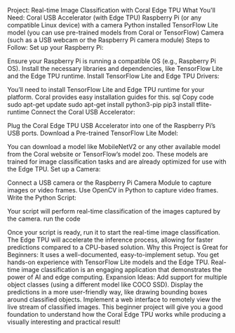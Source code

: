 Project: Real-time Image Classification with Coral Edge TPU
What You'll Need:
Coral USB Accelerator (with Edge TPU)
Raspberry Pi (or any compatible Linux device) with a camera
Python installed
TensorFlow Lite model (you can use pre-trained models from Coral or TensorFlow)
Camera (such as a USB webcam or the Raspberry Pi camera module)
Steps to Follow:
Set up your Raspberry Pi:

Ensure your Raspberry Pi is running a compatible OS (e.g., Raspberry Pi OS).
Install the necessary libraries and dependencies, like TensorFlow Lite and the Edge TPU runtime.
Install TensorFlow Lite and Edge TPU Drivers:

You’ll need to install TensorFlow Lite and Edge TPU runtime for your platform. Coral provides easy installation guides for this.
sql
Copy code
sudo apt-get update
sudo apt-get install python3-pip
pip3 install tflite-runtime
Connect the Coral USB Accelerator:

Plug the Coral Edge TPU USB Accelerator into one of the Raspberry Pi’s USB ports.
Download a Pre-trained TensorFlow Lite Model:

You can download a model like MobileNetV2 or any other available model from the Coral website or TensorFlow’s model zoo.
These models are trained for image classification tasks and are already optimized for use with the Edge TPU.
Set up a Camera:

Connect a USB camera or the Raspberry Pi Camera Module to capture images or video frames.
Use OpenCV in Python to capture video frames.
Write the Python Script:

Your script will perform real-time classification of the images captured by the camera.
run the code

Once your script is ready, run it to start the real-time image classification.
The Edge TPU will accelerate the inference process, allowing for faster predictions compared to a CPU-based solution.
Why this Project is Great for Beginners:
It uses a well-documented, easy-to-implement setup.
You get hands-on experience with TensorFlow Lite models and the Edge TPU.
Real-time image classification is an engaging application that demonstrates the power of AI and edge computing.
Expansion Ideas:
Add support for multiple object classes (using a different model like COCO SSD).
Display the predictions in a more user-friendly way, like drawing bounding boxes around classified objects.
Implement a web interface to remotely view the live stream of classified images.
This beginner project will give you a good foundation to understand how the Coral Edge TPU works while producing a visually interesting and practical result!

